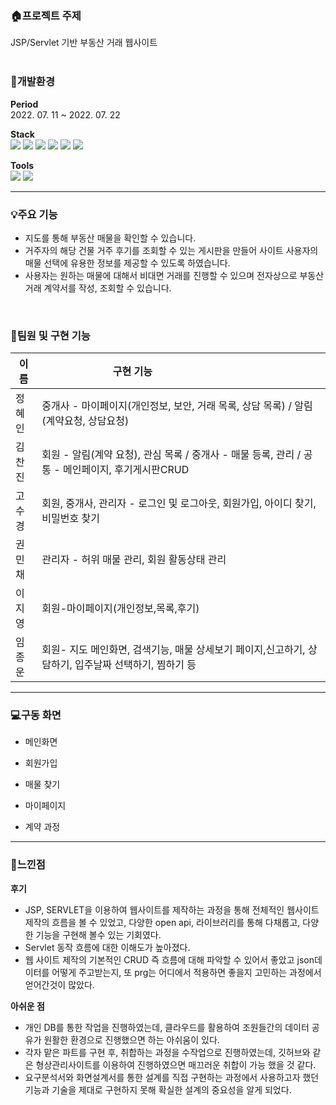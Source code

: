 

### :house:프로젝트 주제
JSP/Servlet 기반 부동산 거래 웹사이트
<br>
<br>
### :running:개발환경

__Period__ <br> 2022. 07. 11 ~ 2022. 07. 22 <br>

__Stack__ <br>
  <img src="https://img.shields.io/badge/JAVA-007396?style=for-the-badge&logo=java&logoColor=white">    <img src="https://img.shields.io/badge/javascript-F7DF1E?style=for-the-badge&logo=javascript&logoColor=black">
<img src="https://img.shields.io/badge/jquery-0769AD?style=for-the-badge&logo=jquery&logoColor=white"> <img src="https://img.shields.io/badge/html-E34F26?style=for-the-badge&logo=html5&logoColor=white">
<img src="https://img.shields.io/badge/css-1572B6?style=for-the-badge&logo=css3&logoColor=white">  <img src="https://img.shields.io/badge/Oracle-F80000?style=for-the-badge&logo=oracle&logoColor=white">


__Tools__ <br>  <img src="https://img.shields.io/badge/Windows-007396?style=for-the-badge&logo=windows&logoColor=white">    <img src="https://img.shields.io/badge/Eclipse-F7DF1E?style=for-the-badge&logo=eclipse&logoColor=black">



<hr>

### :bulb:주요 기능

- 지도를 통해 부동산 매물을 확인할 수 있습니다.
- 거주자의 해당 건물 거주 후기를 조회할 수 있는 게시판을 만들어 사이트 사용자의 매물 선택에 유용한 정보를 제공할 수 있도록 하였습니다.
- 사용자는 원하는 매물에 대해서 비대면 거래를 진행할 수 있으며 전자상으로 부동산 거래 계약서를 작성, 조회할 수 있습니다.

<br>

### :couple:팀원 및 구현 기능
|이름|<div style="width:290px">구현 기능</div>|
|------|--------------|
|정혜인|중개사 - 마이페이지(개인정보, 보안, 거래 목록, 상담 목록) / 알림(계약요청, 상담요청)|
|김찬진|회원 - 알림(계약 요청), 관심 목록 / 중개사 - 매물 등록, 관리 / 공통 - 메인페이지, 후기게시판CRUD|
|고수경|회원, 중개사, 관리자 - 로그인 및 로그아웃, 회원가입, 아이디 찾기, 비밀번호 찾기|
|권민채|관리자 - 허위 매물 관리, 회원 활동상태 관리|
|이지영|회원-마이페이지(개인정보,목록,후기)|
|임종운|회원- 지도 메인화면, 검색기능, 매물 상세보기 페이지,신고하기, 상담하기, 입주날짜 선택하기, 찜하기 등|


<hr>


### :computer:구동 화면

- 메인화면

- 회원가입

- 매물 찾기

- 마이페이지

- 계약 과정





<hr>

### :thought_balloon:느낀점

__후기__
- JSP, SERVLET을 이용하여 웹사이트를 제작하는 과정을 통해 전체적인 웹사이트 제작의 흐름을 볼 수 있었고, 다양한 open api, 라이브러리를 통해 다채롭고, 다양한 기능을 구현해 볼수 있는 기회였다.
- Servlet 동작 흐름에 대한 이해도가 높아졌다.
- 웹 사이트 제작의 기본적인 CRUD 즉 흐름에 대해 파악할 수 있어서 좋았고 json데이터를 어떻게 주고받는지, 또 prg는 어디에서 적용하면 좋을지 고민하는 과정에서 얻어간것이 많았다.

__아쉬운 점__
- 개인 DB를 통한 작업을 진행하였는데, 클라우드를 활용하여 조원들간의 데이터 공유가 원활한 환경으로 진행했으면 하는 아쉬움이 있다.
- 각자 맡은 파트를 구현 후, 취합하는 과정을 수작업으로 진행하였는데, 깃허브와 같은 형상관리사이트를 이용하여 진행하였으면 매끄러운 취합이 가능 했을 것 같다.
- 요구분석서와 화면설계서를 통한 설계를 직접 구현하는 과정에서 사용하고자 했던 기능과 기술을 제대로 구현하지 못해 확실한 설계의 중요성을 알게 되었다.
